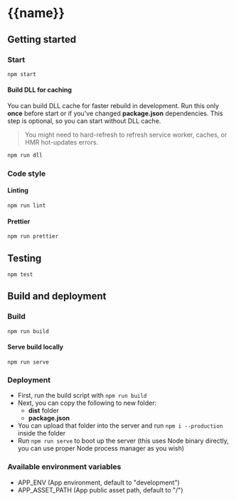 # {{name}}

## Getting started

### Start

```
npm start
```

#### Build DLL for caching

You can build DLL cache for faster rebuild in development. Run this only **once** before start or if you've changed **package.json** dependencies. This step is optional, so you can start without DLL cache.

> You might need to hard-refresh to refresh service worker, caches, or HMR hot-updates errors.

```sh
npm run dll
```

### Code style

#### Linting
```
npm run lint
```

#### Prettier
```
npm run prettier
```

## Testing

```
npm test
```

## Build and deployment

### Build

```
npm run build
```

#### Serve build locally

```
npm run serve
```

### Deployment

- First, run the build script with `npm run build`
- Next, you can copy the following to new folder:
  - **dist** folder
  - **package.json**
- You can upload that folder into the server and run `npm i --production` inside the folder
- Run `npm run serve` to boot up the server (this uses Node binary directly, you can use proper Node process manager as you wish)

### Available environment variables

- APP_ENV (App environment, default to "development")
- APP_ASSET_PATH (App public asset path, default to "/")
